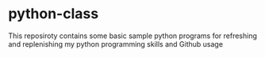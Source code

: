 # python-class

This reposiroty contains some basic sample python programs for refreshing and replenishing my python programming skills and Github usage
